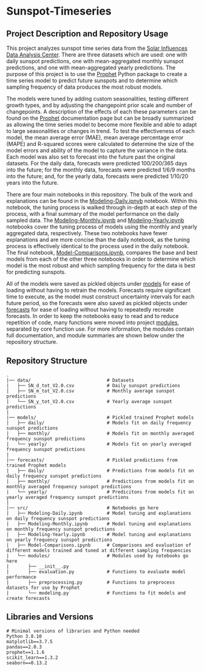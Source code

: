 # Sunspot-Timeseries

## Project Description and Repository Usage
This project analyzes sunspot time series data from the [Solar Influences Data Analysis Center](https://www.sidc.be/SILSO/datafiles). There are three datasets which are used: one with daily sunspot predictions, one with mean-aggregated monthly sunspot predictions, and one with mean-aggregated yearly predictions. The purpose of this project is to use the [Prophet](https://facebook.github.io/prophet/docs/quick_start.html#python-api) Python package to create a time series model to predict future sunspots and to determine which sampling frequency of data produces the most robust models.

The models were tuned by adding custom seasonalities, testing different growth types, and by adjusting the changepoint prior scale and number of changepoints. A description of the effects of each these parameters can be found on the [Prophet](https://facebook.github.io/prophet/docs/quick_start.html) documentation page but can be broadly summarized as allowing the time series model to become more flexible and able to adapt to large seasonalities or changes in trend. To test the effectiveness of each model, the mean average error (MAE), mean average percentage error (MAPE) and R-squared scores were calculated to determine the size of the model errors and ability of the model to capture the variance in the data. Each model was also set to forecast into the future past the original datasets. For the daily data, forecasts were predicted 100/200/365 days into the future; for the monthly data, forecasts were predicted 1/6/9 months into the future; and, for the yearly data, forecasts were predicted 1/10/20 years into the future.

There are four main notebooks in this repository. The bulk of the work and explanations can be found in the [Modeling-Daily.ipnyb](https://github.com/JoshuaGottlieb/Sunspot-Timeseries/blob/main/src/Modeling-Daily.ipynb) notebook. Within this notebook, the tuning process is walked through in-depth at each step of the process, with a final summary of the model performance on the daily sampled data. The [Modeling-Monthly.ipynb](https://github.com/JoshuaGottlieb/Sunspot-Timeseries/blob/main/src/Modeling-Monthly.ipynb) and [Modeling-Yearly.ipynb](https://github.com/JoshuaGottlieb/Sunspot-Timeseries/blob/main/src/Modeling-Yearly.ipynb) notebooks cover the tuning process of models using the monthly and yearly aggregated data, respectively. These two notebooks have fewer explanations and are more concise than the daily notebook, as the tuning process is effectively identical to the process used in the daily notebook. The final notebook, [Model-Comparisons.ipynb](https://github.com/JoshuaGottlieb/Sunspot-Timeseries/blob/main/src/Model-Comparisons.ipynb), compares the base and best models from each of the other three notebooks in order to determine which model is the most robust and which sampling frequency for the data is best for predicting sunspots.

All of the models were saved as pickled objects under [models](https://github.com/JoshuaGottlieb/Sunspot-Timeseries/tree/main/models) for ease of loading without having to retrain the models. Forecasts require significant time to execute, as the model must construct uncertainty intervals for each future period, so the forecasts were also saved as pickled objects under [forecasts](https://github.com/JoshuaGottlieb/Sunspot-Timeseries/tree/main/forecasts) for ease of loading without having to repeatedly recreate forecasts. In order to keep the notebooks easy to read and to reduce repetition of code, many functions were moved into project [modules](https://github.com/JoshuaGottlieb/Sunspot-Timeseries/tree/main/src/modules), separated by core function use. For more information, the modules contain full documentation, and module summaries are shown below under the repository structure.

## Repository Structure
```
.
|── data/                            # Datasets
|   ├── SN_d_tot_V2.0.csv            # Daily sunspot predictions
|   ├── SN_m_tot_V2.0.csv            # Monthly average sunspot predictions
|   └── SN_y_tot_V2.0.csv            # Yearly average sunspot predictions
|
|── models/                          # Pickled trained Prophet models
|   ├── daily/                       # Models fit on daily frequency sunspot predictions
|   ├── monthly/                     # Models fit on monthly averaged frequency sunspot predictions
|   └── yearly/                      # Models fit on yearly averaged frequency sunspot predictions
|
|── forecasts/                       # Pickled predictions from trained Prophet models
|   ├── daily/                       # Predictions from models fit on daily frequency sunspot predictions
|   ├── monthly/                     # Predictions from models fit on monthly averaged frequency sunspot predictions
|   └── yearly/                      # Predicitons from models fit on yearly averaged frequency sunspot predictions
|
|── src/                             # Notebooks go here
|   ├── Modeling-Daily.ipynb         # Model tuning and explanations on daily frequency sunspot predictions
|   ├── Modeling-Monthly.ipynb       # Model tuning and explanations on monthly frequency sunspot predictions
|   ├── Modeling-Yearly.ipynb        # Model tuning and explanations on yearly frequency sunspot predictions
|   ├── Model-Comparisons.ipynb      # Comparisons and evaluation of different models trained and tuned at different sampling frequencies
|   └── modules/                     # Modules used by notebooks go here
|   	├── __init__.py
|   	├── evaluation.py            # Functions to evaluate model performance
|   	├── preprocessing.py         # Functions to preprocess datasets for use by Prophet
|   	└── modeling.py              # Functions to fit models and create forecasts
```


## Libraries and Versions
```
# Minimal versions of libraries and Python needed
Python 3.8.10
matplotlib==3.7.5
pandas==2.0.3
prophet==1.1.6
scikit_learn==1.3.2
seaborn==0.13.2
```
